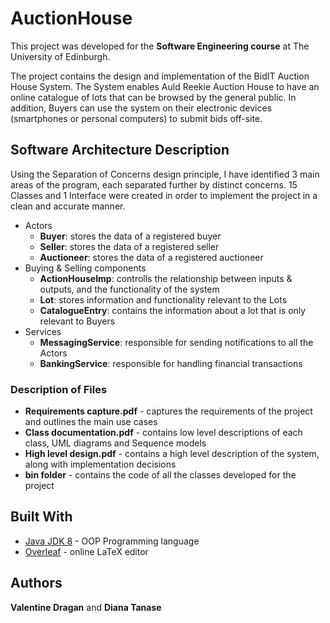 # AuctionHouse

This project was developed for the **Software Engineering course** at The University of Edinburgh.

The project contains the design and implementation of the BidIT Auction House System. The System enables Auld Reekie Auction House to have an online catalogue of lots that can be browsed by the general public. In addition, Buyers can use the system on their electronic devices (smartphones or personal computers) to submit bids off-site.

## Software Architecture Description

Using the Separation of Concerns design principle, I have identified 3 main areas of the program, each separated further by distinct concerns. 15 Classes and 1 Interface were created in order to implement the project in a clean and accurate manner. 

* Actors
  * **Buyer**: stores the data of a registered buyer
  * **Seller**: stores the data of a registered seller
  * **Auctioneer**: stores the data of a registered auctioneer
* Buying & Selling components
  * **ActionHouseImp**: controlls the relationship between inputs & outputs, and the functionality of the system
  * **Lot**: stores information and functionality relevant to the Lots  
  * **CatalogueEntry**: contains the information about a lot that is only relevant to Buyers
* Services
  * **MessagingService**: responsible for sending notifications to all the Actors
  * **BankingService**: responsible for handling financial transactions

### Description of Files

* **Requirements capture.pdf** - captures the requirements of the project and outlines the main use cases
* **Class documentation.pdf** - contains low level descriptions of each class, UML diagrams and Sequence models
* **High level design.pdf** - contains a high level description of the system, along with implementation decisions
* **bin folder** - contains the code of all the classes developed for the project

## Built With

* [Java JDK 8](https://www.oracle.com/technetwork/java/javase/downloads/jdk8-downloads-2133151.html) - OOP Programming language
* [Overleaf](https://www.overleaf.com/) - online LaTeX editor

## Authors
**Valentine Dragan** and **Diana Tanase**
